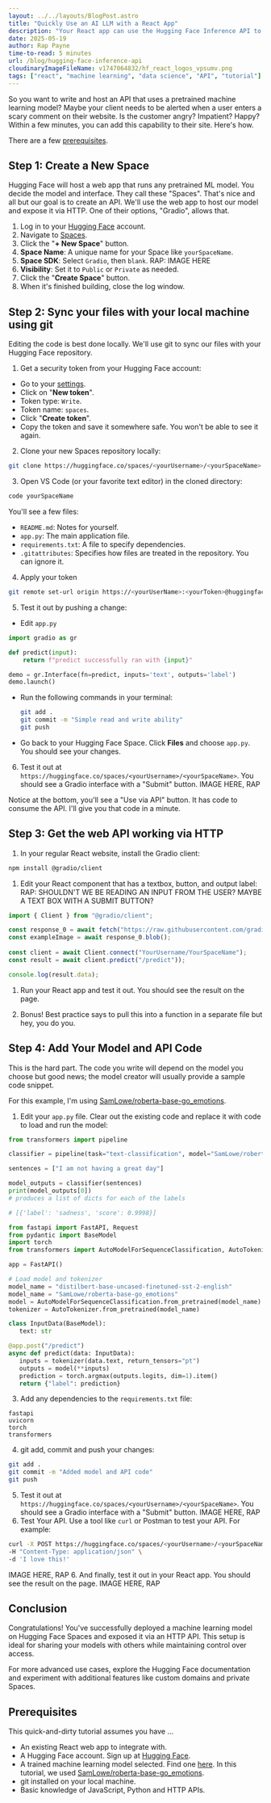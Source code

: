 ```yaml
---
layout: ../../layouts/BlogPost.astro
title: "Quickly Use an AI LLM with a React App"
description: "Your React app can use the Hugging Face Inference API to consume a machine learning model with ."
date: 2025-05-19
author: Rap Payne
time-to-read: 5 minutes
url: /blog/hugging-face-inference-api
cloudinaryImageFileName: v1747064832/hf_react_logos_vpsumv.png
tags: ["react", "machine learning", "data science", "API", "tutorial"]
---
```


So you want to write and host an API that uses a pretrained machine learning model? Maybe your client needs to be alerted when a user enters a scary comment on their website. Is the customer angry? Impatient? Happy? Within a few minutes, you can add this capability to their site. Here's how.

There are a few [prerequisites](#prerequisites).

## Step 1: Create a New Space

Hugging Face will host a web app that runs any pretrained ML model. You decide the model and interface. They call these "Spaces". That's nice and all but our goal is to create an API. We'll use the web app to host our model and expose it via HTTP. One of their options, "Gradio", allows that.

1. Log in to your [Hugging Face](https://huggingface.co/) account.
2. Navigate to [Spaces](https://huggingface.co/spaces).
3. Click the "**+ New Space**" button.
4. **Space Name**: A unique name for your Space like `yourSpaceName`.
5. **Space SDK**: Select `Gradio`, then `blank`.
RAP: IMAGE HERE
6. **Visibility**: Set it to `Public` or `Private` as needed.
7. Click the "**Create Space**" button.
8. When it's finished building, close the log window.

## Step 2: Sync your files with your local machine using git
Editing the code is best done locally. We'll use git to sync our files with your Hugging Face repository.

1. Get a security token from your Hugging Face account:
  - Go to your [settings](https://huggingface.co/settings/tokens).
  - Click on "**New token**".
  - Token type: `Write`.
  - Token name: `spaces`.
  - Click "**Create token**".
  - Copy the token and save it somewhere safe. You won't be able to see it again.

2. Clone your new Spaces repository locally:
  ```bash
  git clone https://huggingface.co/spaces/<yourUsername>/<yourSpaceName>
  ```

3. Open VS Code (or your favorite text editor) in the cloned directory:
  ```bash
code yourSpaceName
  ```

You'll see a few files:
  - `README.md`: Notes for yourself.
  - `app.py`: The main application file.
  - `requirements.txt`: A file to specify dependencies.
  - `.gitattributes`: Specifies how files are treated in the repository. You can ignore it.

4. Apply your token
```bash
git remote set-url origin https://<yourUserName>:<yourToken>@huggingface.co/spaces/<yourUserName>/<yourSpaceName>
```

5. Test it out by pushing a change:
- Edit `app.py`
```python
import gradio as gr

def predict(input):
    return f"predict successfully ran with {input}"

demo = gr.Interface(fn=predict, inputs='text', outputs='label')
demo.launch()
```
- Run the following commands in your terminal:
  ```bash
  git add .
  git commit -m "Simple read and write ability"
  git push
  ```
- Go back to your Hugging Face Space. Click **Files** and choose `app.py`. You should see your changes.

6. Test it out at `https://huggingface.co/spaces/<yourUsername>/<yourSpaceName>`. You should see a Gradio interface with a "Submit" button.
IMAGE HERE, RAP

Notice at the bottom, you'll see a "Use via API" button. It has code to consume the API. I'll give you that code in a minute.


## Step 3: Get the web API working via HTTP
1. In your regular React website, install the Gradio client:
```bash
npm install @gradio/client
```
1. Edit your React component that has a textbox, button, and output label:
RAP: SHOULDN'T WE BE READING AN INPUT FROM THE USER? MAYBE A TEXT BOX WITH A SUBMIT BUTTON?
```javascript
import { Client } from "@gradio/client";

const response_0 = await fetch("https://raw.githubusercontent.com/gradio-app/gradio/main/test/test_files/bus.png");
const exampleImage = await response_0.blob();
						
const client = await Client.connect("YourUsername/YourSpaceName");
const result = await client.predict("/predict"));

console.log(result.data);
```
1. Run your React app and test it out. You should see the result on the page.

1. Bonus! Best practice says to pull this into a function in a separate file but hey, you do you.

## Step 4: Add Your Model and API Code
This is the hard part. The code you write will depend on the model you choose but good news; the model creator will usually provide a sample code snippet.

For this example, I'm using [SamLowe/roberta-base-go_emotions](https://huggingface.co/SamLowe/roberta-base-go_emotions).

1. Edit your `app.py` file. Clear out the existing code and replace it with code to load and run the model:
  ```python
  from transformers import pipeline

classifier = pipeline(task="text-classification", model="SamLowe/roberta-base-go_emotions", top_k=None)

sentences = ["I am not having a great day"]

model_outputs = classifier(sentences)
print(model_outputs[0])
# produces a list of dicts for each of the labels

# [{'label': 'sadness', 'score': 0.9998}]
  ```
  
  ```python
  from fastapi import FastAPI, Request
  from pydantic import BaseModel
  import torch
  from transformers import AutoModelForSequenceClassification, AutoTokenizer

  app = FastAPI()

  # Load model and tokenizer
  model_name = "distilbert-base-uncased-finetuned-sst-2-english"
  model_name = "SamLowe/roberta-base-go_emotions"
  model = AutoModelForSequenceClassification.from_pretrained(model_name)
  tokenizer = AutoTokenizer.from_pretrained(model_name)

  class InputData(BaseModel):
     text: str

  @app.post("/predict")
  async def predict(data: InputData):
     inputs = tokenizer(data.text, return_tensors="pt")
     outputs = model(**inputs)
     prediction = torch.argmax(outputs.logits, dim=1).item()
     return {"label": prediction}
  ```
3. Add any dependencies to the `requirements.txt` file:
  ```
  fastapi
  uvicorn
  torch
  transformers
  ```
4. git add, commit and push your changes:
  ```bash
  git add .
  git commit -m "Added model and API code"
  git push
  ```
5. Test it out at `https://huggingface.co/spaces/<yourUsername>/<yourSpaceName>`. You should see a Gradio interface with a "Submit" button.
IMAGE HERE, RAP
6. Test Your API. Use a tool like `curl` or Postman to test your API. For example:
```bash
curl -X POST https://huggingface.co/spaces/<yourUsername>/<yourSpaceName>/predict \
-H "Content-Type: application/json" \
-d 'I love this!'
```
IMAGE HERE, RAP
6. And finally, test it out in your React app. You should see the result on the page.
IMAGE HERE, RAP


## Conclusion

Congratulations! You've successfully deployed a machine learning model on Hugging Face Spaces and exposed it via an HTTP API. This setup is ideal for sharing your models with others while maintaining control over access.

For more advanced use cases, explore the Hugging Face documentation and experiment with additional features like custom domains and private Spaces.


## Prerequisites

This quick-and-dirty tutorial assumes you have ...

- An existing React web app to integrate with.
- A Hugging Face account. Sign up at [Hugging Face](https://huggingface.co/).
- A trained machine learning model selected. Find one [here](https://huggingface.co/models). In this tutorial, we used [SamLowe/roberta-base-go_emotions](https://huggingface.co/SamLowe/roberta-base-go_emotions).
- git installed on your local machine.
- Basic knowledge of JavaScript, Python and HTTP APIs.